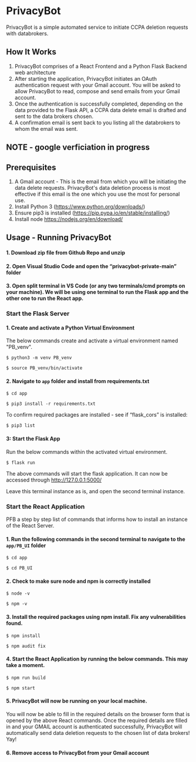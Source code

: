 # PrivacyBot

PrivacyBot is a simple automated service to initiate CCPA deletion requests with databrokers.

## How It Works
1. PrivacyBot comprises of a React Frontend and a Python Flask Backend web architecture
2. After starting the application, PrivacyBot initiates an OAuth authentication request with your Gmail account. You will be asked to allow PrivacyBot to read, compose and send emails from your Gmail account. 
3. Once the authentication is successfully completed, depending on the data provided to the Flask API, a CCPA data delete email is drafted and sent to the data brokers chosen. 
4. A confirmation email is sent back to you listing all the databrokers to whom the email was sent. 

## NOTE - google verficiation in progress

## Prerequisites

1. A Gmail account - This is the email from which you will be initiating the data delete requests. PrivacyBot's data deletion process is most effective if this email is the one which you use the most for personal use. 
2. Install Python 3 (https://www.python.org/downloads/)
3. Ensure pip3 is installed (https://pip.pypa.io/en/stable/installing/)
4. Install node https://nodejs.org/en/download/ 

## Usage - Running PrivacyBot

#### 1. Download zip file from Github Repo and unzip 

#### 2. Open Visual Studio Code and open the “privacybot-private-main” folder 

#### 3. Open split terminal in VS Code (or any two terminals/cmd prompts on your machine). We will be using one terminal to run the Flask app and the other one to run the React app.


### Start the Flask Server 

#### 1. Create and activate a Python Virtual Environment 

The below commands create and activate a virtual environment named "PB_venv". 

`$ python3 -m venv PB_venv` 

`$ source PB_venv/bin/activate`

#### 2. Navigate to `app` folder and install from requirements.txt

`$ cd app`

`$ pip3 install -r requirements.txt`

To confirm required packages are installed - see if “flask_cors” is installed:

`$ pip3 list`

#### 3: Start the Flask App
Run the below commands within the activated virtual environment.

`$ flask run`

The above commands will start the flask application. It can now be accessed through http://127.0.0.1:5000/

Leave this terminal instance as is, and open the second terminal instance. 

### Start the React Application
PFB a step by step list of commands that informs how to install an instance of the React Server. 

#### 1. Run the following commands in the second terminal to navigate to the `app/PB_UI` folder 

`$ cd app`

`$ cd PB_UI`

#### 2. Check to make sure node and npm is correctly installed

`$ node -v`

`$ npm -v`

#### 3. Install the required packages using npm install. Fix any vulnerabilities found. 

`$ npm install`

`$ npm audit fix`

#### 4. Start the React Application by running the below commands. This may take a moment.

`$ npm run build`

`$ npm start`

#### 5. PrivacyBot will now be running on your local machine. 
You will now be able to fill in the required details on the browser form that is opened by the above React commands. Once the required details are filled in and your GMAIL account is authenticated successfully, PrivacyBot will automatically send data deletion requests to the chosen list of data brokers! Yay!

#### 6. Remove access to PrivacyBot from your Gmail account
